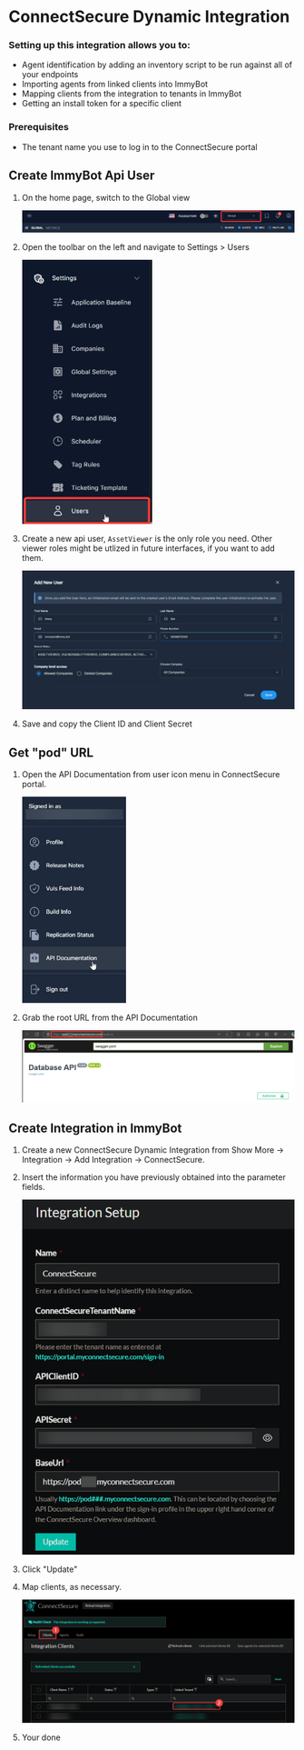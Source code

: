 # ConnectSecure Dynamic Integration

### Setting up this integration allows you to:

- Agent identification by adding an inventory script to be run against all of your endpoints
- Importing agents from linked clients into ImmyBot
- Mapping clients from the integration to tenants in ImmyBot
- Getting an install token for a specific client

### Prerequisites

- The tenant name you use to log in to the ConnectSecure portal

## Create ImmyBot Api User

1. On the home page, switch to the Global view

   ![image](./.vitepress/images/connectsecuredocs/ApiUser_Step01.png)

2. Open the toolbar on the left and navigate to Settings > Users

   ![image](./.vitepress/images/connectsecuredocs/ApiUser_Step02.png)

3. Create a new api user, `AssetViewer` is the only role you need. Other viewer roles might be utlized in future interfaces, if you want to add them.

   ![image](./.vitepress/images/connectsecuredocs/ApiUser_Step03.png)

4. Save and copy the Client ID and Client Secret

## Get "pod" URL

1. Open the API Documentation from user icon menu in ConnectSecure portal.

   ![image](./.vitepress/images/connectsecuredocs/PodURL_Step01.png)

2. Grab the root URL from the API Documentation

   ![image](./.vitepress/images/connectsecuredocs/PodURL_Step02.png)

## Create Integration in ImmyBot

1. Create a new ConnectSecure Dynamic Integration from Show More -> Integration -> Add Integration -> ConnectSecure.

2. Insert the information you have previously obtained into the parameter fields.

   ![image](./.vitepress/images/connectsecuredocs/Integration_Step01.png)

3. Click "Update"
4. Map clients, as necessary.

   ![image](./.vitepress/images/connectsecuredocs/Integration_Step02.png)

5. Your done